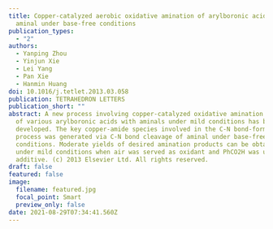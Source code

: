 ```yaml
---
title: Copper-catalyzed aerobic oxidative amination of arylboronic acid with
  aminal under base-free conditions
publication_types:
  - "2"
authors:
  - Yanping Zhou
  - Yinjun Xie
  - Lei Yang
  - Pan Xie
  - Hanmin Huang
doi: 10.1016/j.tetlet.2013.03.058
publication: TETRAHEDRON LETTERS
publication_short: ""
abstract: A new process involving copper-catalyzed oxidative amination reaction
  of various arylboronic acids with aminals under mild conditions has been
  developed. The key copper-amide species involved in the C-N bond-forming
  process was generated via C-N bond cleavage of aminal under base-free
  conditions. Moderate yields of desired amination products can be obtained
  under mild conditions when air was served as oxidant and PhCO2H was used as an
  additive. (c) 2013 Elsevier Ltd. All rights reserved.
draft: false
featured: false
image:
  filename: featured.jpg
  focal_point: Smart
  preview_only: false
date: 2021-08-29T07:34:41.560Z
---
```

